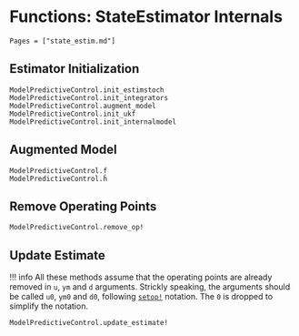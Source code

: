 # Functions: StateEstimator Internals

```@contents
Pages = ["state_estim.md"]
```

## Estimator Initialization

```@docs
ModelPredictiveControl.init_estimstoch
ModelPredictiveControl.init_integrators
ModelPredictiveControl.augment_model
ModelPredictiveControl.init_ukf
ModelPredictiveControl.init_internalmodel
```

## Augmented Model

```@docs
ModelPredictiveControl.f̂
ModelPredictiveControl.ĥ
```

## Remove Operating Points

```@docs
ModelPredictiveControl.remove_op!
```

## Update Estimate

!!! info
    All these methods assume that the operating points are already removed in `u`, `ym`
    and `d` arguments. Strickly speaking, the arguments should be called `u0`, `ym0` and
    `d0`, following [`setop!`](@ref) notation. The `0` is dropped to simplify the notation.

```@docs
ModelPredictiveControl.update_estimate!
```
